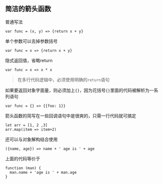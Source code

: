 ## 简洁的箭头函数

普通写法

<pre><code>var func = (x, y) => {return x + y}</code></pre>

单个参数可以去掉参数括号

<pre><code>var func = x => {return x + y}</code></pre>

隐式返回值，省略return

<pre><code>var func = x => x * x</code></pre>

>在多行代码逻辑中，必须使用明确的<code>return</code>语句

如果要返回对象字面量，则必须加上<code>{}</code>，因为花括号`{}`里面的代码被解析为一系列语句

<pre><code>var func = {} => {{foo: 1}}</code></pre>

箭头函数的简写在一些回调语句中是很爽的，只需一行代码就可搞定

<pre>
<code>let arr = [1, 2 ,3]</code>
<code>arr.map(item => item+2)</code>
</pre>

还可以与对象解构结合使用

<pre><code>({name, age}) => name + ' age is ' + age</code></pre>

上面的代码等价于

<pre>
<code>function (man) {</code>
<code>  man.name + 'age is ' + man.age</code>
<code>}</code>
</pre>